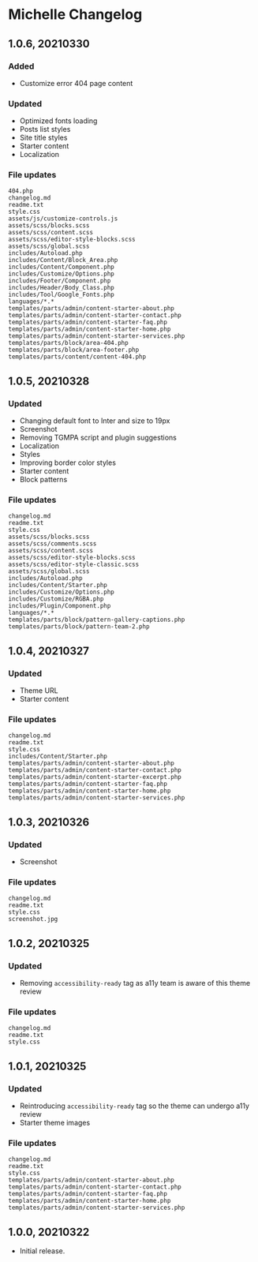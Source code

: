 # Michelle Changelog

## 1.0.6, 20210330

### Added
- Customize error 404 page content

### Updated
- Optimized fonts loading
- Posts list styles
- Site title styles
- Starter content
- Localization

### File updates
	404.php
	changelog.md
	readme.txt
	style.css
	assets/js/customize-controls.js
	assets/scss/blocks.scss
	assets/scss/content.scss
	assets/scss/editor-style-blocks.scss
	assets/scss/global.scss
	includes/Autoload.php
	includes/Content/Block_Area.php
	includes/Content/Component.php
	includes/Customize/Options.php
	includes/Footer/Component.php
	includes/Header/Body_Class.php
	includes/Tool/Google_Fonts.php
	languages/*.*
	templates/parts/admin/content-starter-about.php
	templates/parts/admin/content-starter-contact.php
	templates/parts/admin/content-starter-faq.php
	templates/parts/admin/content-starter-home.php
	templates/parts/admin/content-starter-services.php
	templates/parts/block/area-404.php
	templates/parts/block/area-footer.php
	templates/parts/content/content-404.php


## 1.0.5, 20210328

### Updated
- Changing default font to Inter and size to 19px
- Screenshot
- Removing TGMPA script and plugin suggestions
- Localization
- Styles
- Improving border color styles
- Starter content
- Block patterns

### File updates
	changelog.md
	readme.txt
	style.css
	assets/scss/blocks.scss
	assets/scss/comments.scss
	assets/scss/content.scss
	assets/scss/editor-style-blocks.scss
	assets/scss/editor-style-classic.scss
	assets/scss/global.scss
	includes/Autoload.php
	includes/Content/Starter.php
	includes/Customize/Options.php
	includes/Customize/RGBA.php
	includes/Plugin/Component.php
	languages/*.*
	templates/parts/block/pattern-gallery-captions.php
	templates/parts/block/pattern-team-2.php


## 1.0.4, 20210327

### Updated
- Theme URL
- Starter content

### File updates
	changelog.md
	readme.txt
	style.css
	includes/Content/Starter.php
	templates/parts/admin/content-starter-about.php
	templates/parts/admin/content-starter-contact.php
	templates/parts/admin/content-starter-excerpt.php
	templates/parts/admin/content-starter-faq.php
	templates/parts/admin/content-starter-home.php
	templates/parts/admin/content-starter-services.php


## 1.0.3, 20210326

### Updated
- Screenshot

### File updates
	changelog.md
	readme.txt
	style.css
	screenshot.jpg


## 1.0.2, 20210325

### Updated
- Removing `accessibility-ready` tag as a11y team is aware of this theme review

### File updates
	changelog.md
	readme.txt
	style.css


## 1.0.1, 20210325

### Updated
- Reintroducing `accessibility-ready` tag so the theme can undergo a11y review
- Starter theme images

### File updates
	changelog.md
	readme.txt
	style.css
	templates/parts/admin/content-starter-about.php
	templates/parts/admin/content-starter-contact.php
	templates/parts/admin/content-starter-faq.php
	templates/parts/admin/content-starter-home.php
	templates/parts/admin/content-starter-services.php

## 1.0.0, 20210322

- Initial release.
